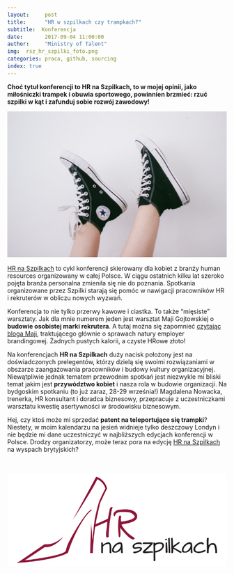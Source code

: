 ```yaml
---
layout:     post
title:      "HR w szpilkach czy trampkach?"
subtitle:  Konferencja
date:       2017-09-04 11:00:00 
author:     "Ministry of Talent"
img:  rsz_hr_szpilki_foto.png
categories: praca, github, sourcing
index: true
---
```


<b>Choć tytuł konferencji to HR na Szpilkach, to w mojej opinii, jako miłośniczki trampek i obuwia sportowego, powinnien brzmieć: rzuć szpilki w kąt i zafunduj sobie rozwój zawodowy! </b>

<img src="/images/rsz_stocksnap_8lncfclz45.jpg" class="img-responsive" alt="Picture">
 


<a href="http://www.hrnaszpilkach.pl/" target="_blank">HR na Szpilkach</a> to cykl konferencji skierowany dla kobiet z branży human resources organizowany w całej Polsce. W ciągu ostatnich kilku lat szeroko pojęta branża personalna zmieniła się nie do poznania. Spotkania organizowane przez Szpilki starają się pomóc w nawigacji pracowników HR i rekruterów w obliczu nowych wyzwań. 


Konferencja to nie tylko przerwy kawowe i ciastka. To także “mięsiste” warsztaty. Jak dla mnie numerem jeden jest warsztat Maji Gojtowskiej o <b>budowie osobistej marki rekrutera</b>. A tutaj można się zapomnieć <a href="https://gojtowska.com/" target="_blank">czytając bloga Maji</a>, traktującego głównie o sprawach natury employer brandingowej. Żadnych pustych kalorii, a czyste HRowe złoto!

Na konferencjach <b>HR na Szpilkach</b> duży nacisk położony jest na doświadczonych prelegentów, którzy dzielą się swoimi rozwiązaniami w obszarze zaangażowania pracowników i budowy kultury organizacyjnej. Niewątpliwie jednak tematem przewodnim spotkań jest niezwykle mi bliski temat jakim jest <b>przywództwo kobiet</b> i nasza rola w budowie organizacji. Na bydgoskim spotkaniu (to już zaraz, 28-29 września!) Magdalena Nowacka, trenerka, HR konsultant i  doradca biznesowy,  przepracuje z uczestniczkami warsztatu kwestię asertywności w środowisku biznesowym. 


Hej, czy ktoś może mi sprzedać <b>patent na teleportujące się trampki</b>?  Niestety, w moim kalendarzu na jesień widnieje tylko deszczowy Londyn i nie będzie mi dane uczestniczyć w najbliższych edycjach konferencji w Polsce. Drodzy organizatorzy, może teraz pora na edycję <a href="http://www.hrnaszpilkach.pl/" target="_blank">HR na Szpilkach</a> na wyspach brytyjskich? 

<br>

<a href="http://www.hrnaszpilkach.pl/" target="_blank"> <img src="/images/rsz_hr_szpilki_foto_1.png" class="img-responsive" alt="Picture"></a>

